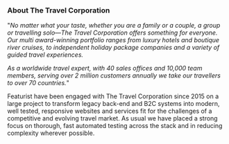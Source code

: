 ### About The Travel Corporation

"_No matter what your taste, whether you are a family or a couple, a group or travelling solo—The Travel Corporation offers something for everyone. Our multi award-winning portfolio ranges from luxury hotels and boutique river cruises, to independent holiday package companies and a variety of guided travel experiences._

_As a worldwide travel expert, with 40 sales offices and 10,000 team members, serving over 2 million customers annually we take our travellers to over 70 countries._"

Featurist have been engaged with The Travel Corporation since 2015 on a large project to transform legacy back-end and B2C systems into modern, well tested, responsive websites and services fit for the challenges of a competitive and evolving travel market. As usual we have placed a strong focus on thorough, fast automated testing across the stack and in reducing complexity wherever possible.
